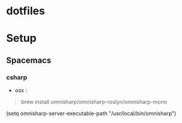 # dotfiles

# Setup

## Spacemacs

### csharp
- osx :
 > brew install omnisharp/omnisharp-roslyn/omnisharp-mono

 (setq omnisharp-server-executable-path "/usr/local/bin/omnisharp")
